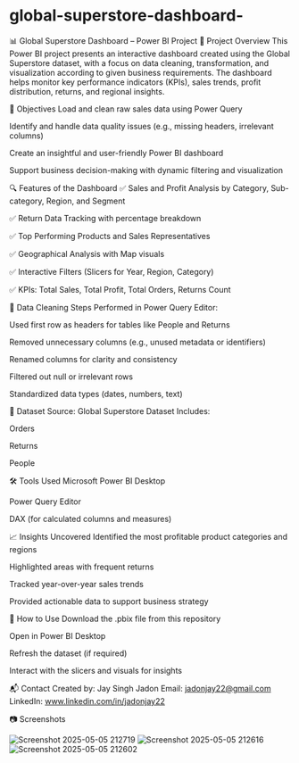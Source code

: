 # global-superstore-dashboard- 
📊 Global Superstore Dashboard – Power BI Project
🔧 Project Overview
This Power BI project presents an interactive dashboard created using the Global Superstore dataset, with a focus on data cleaning, transformation, and visualization according to given business requirements. The dashboard helps monitor key performance indicators (KPIs), sales trends, profit distribution, returns, and regional insights.

📌 Objectives
Load and clean raw sales data using Power Query

Identify and handle data quality issues (e.g., missing headers, irrelevant columns)

Create an insightful and user-friendly Power BI dashboard

Support business decision-making with dynamic filtering and visualization

🔍 Features of the Dashboard
✅ Sales and Profit Analysis by Category, Sub-category, Region, and Segment

✅ Return Data Tracking with percentage breakdown

✅ Top Performing Products and Sales Representatives

✅ Geographical Analysis with Map visuals

✅ Interactive Filters (Slicers for Year, Region, Category)

✅ KPIs: Total Sales, Total Profit, Total Orders, Returns Count

🧹 Data Cleaning Steps
Performed in Power Query Editor:

Used first row as headers for tables like People and Returns

Removed unnecessary columns (e.g., unused metadata or identifiers)

Renamed columns for clarity and consistency

Filtered out null or irrelevant rows

Standardized data types (dates, numbers, text)

📁 Dataset
Source: Global Superstore Dataset
Includes:

Orders

Returns

People

🛠 Tools Used
Microsoft Power BI Desktop

Power Query Editor

DAX (for calculated columns and measures)


📈 Insights Uncovered
Identified the most profitable product categories and regions

Highlighted areas with frequent returns

Tracked year-over-year sales trends

Provided actionable data to support business strategy

📄 How to Use
Download the .pbix file from this repository

Open in Power BI Desktop

Refresh the dataset (if required)

Interact with the slicers and visuals for insights

📬 Contact
Created by: Jay Singh Jadon 
Email: jadonjay22@gmail.com
LinkedIn: www.linkedin.com/in/jadonjay22

📷 Screenshots

![Screenshot 2025-05-05 212719](https://github.com/user-attachments/assets/2bd82345-db08-4416-ad0a-22d924912f4d)
![Screenshot 2025-05-05 212616](https://github.com/user-attachments/assets/87975982-be19-49a8-9ecc-b04c7da81f9a)
![Screenshot 2025-05-05 212602](https://github.com/user-attachments/assets/ac1ff5fb-1ea7-411d-a4eb-8c8ad32c3a27)
